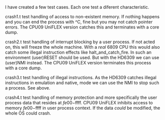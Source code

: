 I have created a few test cases. Each one test a diferent characteristic.

crash1.t  test handling of access to non-existent memory. If nothing happens and you can end the process with ^C,
fine but you may not catch pointer errors. The CPU09 UniFLEX version catches this and terminates with a core dump.

crash2.t  test handling of interrupt blocking by a user process. If not acted on, this will freeze the whole machine.
With a _real_ 6809 CPU this would also catch some illegal instruction effects like halt_and_catch_fire. In such
an environment (user)RESET should be used. But with the HD6309 we can use (user)NMI instead.
The CPU09 UniFLEX version terminates this process with a core dump.

crash3.t  test handling of illegal instructions. As the HD6309 catches illegal instructions in emulation and native,
mode we can use the NMI to stop such a process. See above.

crash4.t  test handling of memory protection and more specifically the user process data that resides at $fe00-$ffff.
CPU09 UniFLEX inhibits access to memory $fe00-$ffff in user process context. If the data _could_ be modified,
the whole OS could crash.

